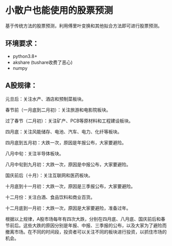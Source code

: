 # 小散户也能使用的股票预测
基于传统方法的股票预测，利用傅里叶变换和其他拟合方法即可进行股票预测。
## 环境要求：
* python3.8+
* akshare (tushare收费了恶心)
* numpy
## A股规律：
元旦后：关注水产、酒店和预制菜板块。

春节前（一月底到二月初）：关注旅游和电影院板块。

过了春节（二月初）：关注矿产、PCB等原材料和工程建设板块。

四月底：关注风能储存、电池、汽车、电力、化纤等板块。

四月底到五月初：大跌一次，原因是年报公布，大家要避险。

八月中旬：关注半导体板块。

八月中旬到九月初：大跌一次，原因是中报公布，大家要避险。

国庆前后（十月）：关注互联网和医药板块。

十月底到十一月初：大跌一次，原因是三季报公布，大家要避险。

十二月份：关注白酒、食品饮料和商业百货。

十二月底到一月初：大跌一次，原因是大家要避险，准备过年。

根据以上规律，A股市场每年有四次大跌，分别在四月底、八月底、国庆前后和春节前后。这些大跌的原因分别是年报、中报、三季报的公布，以及大家为了避险而撤离市场。在不同的时间段，投资者可以关注不同的板块进行投资，以抓住市场的机会。
